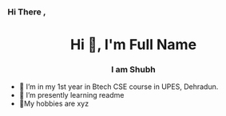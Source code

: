 ### Hi There ,
<h1 align="center">Hi 👋, I'm Full Name</h1>
<h3 align="center">I am Shubh</h3>

- 🔭 I’m in my 1st year in Btech CSE course in UPES, Dehradun.
- 🌱 I’m presently learning  readme
- 💬My hobbies are xyz




